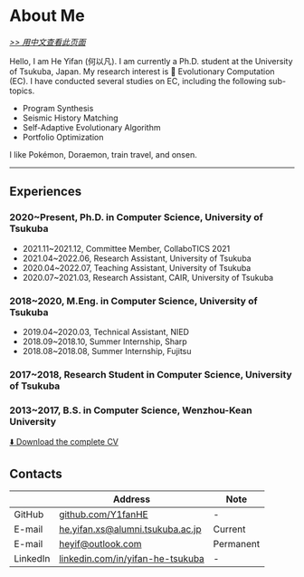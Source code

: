# About Me

[*>> 用中文查看此页面*](/cn/aboutme/)

Hello, I am He Yifan (何以凡). I am currently a Ph.D. student at the University of Tsukuba, Japan. My research interest is 🧬 Evolutionary Computation (EC). I have conducted several studies on EC, including the following sub-topics.

- Program Synthesis
- Seismic History Matching
- Self-Adaptive Evolutionary Algorithm
- Portfolio Optimization

I like Pokémon, Doraemon, train travel, and onsen.

---

## Experiences

### 2020~Present, Ph.D. in Computer Science, University of Tsukuba

- 2021.11~2021.12, Committee Member, CollaboTICS 2021
- 2021.04~2022.06, Research Assistant, University of Tsukuba
- 2020.04~2022.07, Teaching Assistant, University of Tsukuba
- 2020.07~2021.03, Research Assistant, CAIR, University of Tsukuba

### 2018~2020, M.Eng. in Computer Science, University of Tsukuba

- 2019.04~2020.03, Technical Assistant, NIED
- 2018.09~2018.10, Summer Internship, Sharp
- 2018.08~2018.08, Summer Internship, Fujitsu

### 2017~2018, Research Student in Computer Science, University of Tsukuba

### 2013~2017, B.S. in Computer Science, Wenzhou-Kean University

[⬇️ Download the complete CV](yifan.2022.09.pdf)

## Contacts

| | Address | Note |
| - | - | - |
| GitHub | [github.com/Y1fanHE](https://github.com/Y1fanHE) | - |
| E-mail | [he.yifan.xs@alumni.tsukuba.ac.jp](mailto:he.yifan.xs@alumni.tsukuba.ac.jp) | Current |
| E-mail | [heyif@outlook.com](mailto:heyif@outlook.com) | Permanent |
| LinkedIn | [linkedin.com/in/yifan-he-tsukuba](https://linkedin.com/in/yifan-he-tsukuba) | - |
